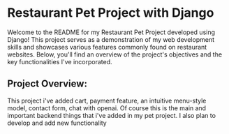 # Restaurant Pet Project with Django

Welcome to the README for my Restaurant Pet Project developed using Django! This project serves as a demonstration of my web development skills and showcases various features commonly found on restaurant websites. Below, you'll find an overview of the project's objectives and the key functionalities I've incorporated.

## Project Overview:

This project i've added cart, payment feature, an intuitive menu-style model, contact form, chat with openai.
Of course this is the main and important backend things that i've added in my pet project. I also plan to develop and add new functionality
